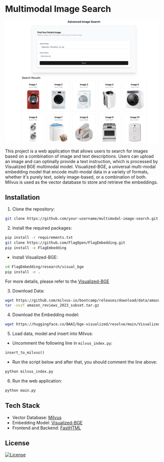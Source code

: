 # Multimodal Image Search

![](./image_search.png)

This project is a web application that allows users to search for images based on a combination of image and text descriptions. Users can upload an image and can optinally provide a text instruction, which is processed by Visualized BGE multimodal model. Visualized-BGE, a universal multi-modal embedding model that encode multi-modal data in a variety of formats, whether it's purely text, solely image-based, or a combination of both. Milvus is used as the vector database to store and retrieve the embeddings.

## Installation

1. Clone the repository:

```bash
git clone https://github.com/your-username/multimodal-image-search.git
```

2. Install the required packages:

```bash
pip install -r requirements.txt
git clone https://github.com/FlagOpen/FlagEmbedding.git
pip install -e FlagEmbedding
```

- Install Visualized-BGE:

```bash
cd FlagEmbedding/research/visual_bge
pip install -e .
```

For more details, please refer to the [Visualized-BGE](https://github.com/FlagOpen/FlagEmbedding/tree/master/research/visual_bge)

3. Download Data:

```bash
wget https://github.com/milvus-io/bootcamp/releases/download/data/amazon_reviews_2023_subset.tar.gz
tar -xvzf amazon_reviews_2023_subset.tar.gz
```

4. Download the Embedding model:

```bash
wget https://huggingface.co/BAAI/bge-visualized/resolve/main/Visualized_base_en_v1.5.pth?download=true
```

5. Load data, model and insert into Milvus:

- Uncomment the following line in `milvus_index.py`:

```python
insert_to_milvus()
```

- Run the script below and after that, you should comment the line above:

```bash
python milvus_index.py
```

6. Run the web application:

```bash
python main.py
```

## Tech Stack

- Vector Database: [Milvus](https://github.com/milvus-io/milvus)
- Embedding Model: [Visualized-BGE](https://github.com/FlagOpen/FlagEmbedding/tree/master/research/visual_bge)
- Frontend and Backend: [FastHTML](https://fastht.ml/)

## License

[![License](https://img.shields.io/badge/license-MIT-blue.svg)](LICENSE)
